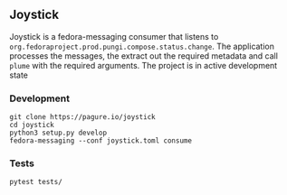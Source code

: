 ## Joystick

Joystick is a fedora-messaging consumer that listens to `org.fedoraproject.prod.pungi.compose.status.change`. The application processes the messages, the extract out the required metadata and call `plume` with the required arguments. The project is in active development state

### Development 

```
git clone https://pagure.io/joystick
cd joystick
python3 setup.py develop
fedora-messaging --conf joystick.toml consume
```

### Tests

```
pytest tests/
```



